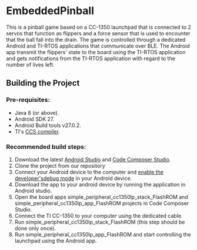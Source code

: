 # EmbeddedPinball

This is a pinball game  based on a CC-1350 launchpad that is connected to 2 servos that function as flippers and a force sensor that is used to encounter that the ball fall into the drain. The game is controlled through a dedicated Android and TI-RTOS applications that communicate over BLE. The Android app transmit the flippers' state to the board using the TI-RTOS application and gets notifications from the TI-RTOS application with regard to the number of lives left.


## Building the Project
### Pre-requisites:
- Java 8 (or above).
- Android SDK 27.
- Android Build tools v27.0.2.
- TI's [CCS compiler](http://processors.wiki.ti.com/index.php/Compiler_Releases).

### Recommended build steps:
1. Download the latest [Android Studio](https://developer.android.com/studio/index.html) and [Code Composer Studio](http://processors.wiki.ti.com/index.php/Download_CCS).
2. Clone the project from our repository
3. Connect your Android device to the computer and [enable the developer'sdebug mode](https://www.howtogeek.com/129728/how-to-access-the-developer-options-menu-and-enable-usb-debugging-on-android-4.2/) in your Android device.
4. Download the app to your android device by running the application in Android studio.
5. Open the board apps simple_peripheral_cc1350lp_stack_FlashROM and simple_peripheral_cc1350lp_app_FlashROM projects in Code Composer Studio.
6. Connect the TI CC-1350 to your computer using the dedicated cable.
7. Run simple_peripheral_cc1350lp_stack_FlashROM (this step should be done only once).
8. Run simple_peripheral_cc1350lp_app_FlashROM and start controlling the launchpad using the Android app.
